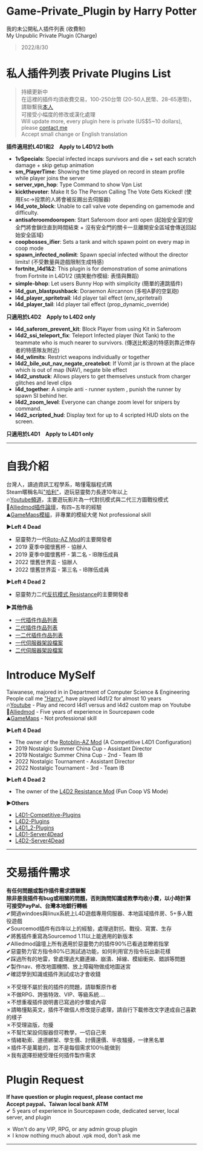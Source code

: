 # Game-Private_Plugin by Harry Potter
我的未公開私人插件列表 (收費制)<br/>
My Unpublic Private Plugin (Charge) 
> 2022/8/30

# 私人插件列表 Private Plugins List
>持續更新中<br/>
在這裡的插件均須收費交易，100-250台幣 (20-50人民幣、28-65港幣)，請聯繫我[本人](https://github.com/fbef0102/Game-Private_Plugin#%E8%87%AA%E6%88%91%E4%BB%8B%E7%B4%B9)<br/>
可接受小幅度的修改或漢化處理<br/>
Will update more, every plugin here is private (US$5~10 dollars), please [contact me](https://github.com/fbef0102/Game-Private_Plugin#introduce-myself)<br/>
Accept small change or English translation<br/>

**插件適用於L4D1和2　Apply to L4D1/2 both**
  * <b>1vSpecials</b>: Special infected incaps survivors and die + set each scratch damage + skip getup animation
  * <b>sm_PlayerTime</b>: Showing the time played on record in steam profile while player joins the server
  * <b>server_vpn_hop</b>: Type Command to show Vpn List
  * <b>kickthevoter</b>: Make It So The Person Calling The Vote Gets Kicked! (使用Esc->投票的人將會被反踢出去伺服器)
  * <b>l4d_vote_block</b>: Unable to call valve vote depending on gamemode and difficulty.
  * <b>antisaferoomdooropen</b>: Start Saferoom door anti open (起始安全室的安全門將會鎖住直到時間結束 + 沒有安全門的關卡一旦離開安全區域會傳送回起始安全區域)
  * <b>coopbosses_ifier</b>: Sets a tank and witch spawn point on every map in coop mode
  * <b>spawn_infected_nolimit</b>: Spawn special infected without the director limits! (不受數量與遊戲限制生成特感)
  * <b>fortnite_l4d1&2</b>: This plugin is for demonstration of some animations from Fortnite in L4D1/2 (搞笑動作模組: 表情與舞蹈)
  * <b>simple-bhop</b>: Let users Bunny Hop with simplicity (簡單的連跳插件)
  * <b>l4d_gun_blastpushback</b>: Doraemon Aircannon (多啦A夢的空氣砲)
  * <b>l4d_player_spritetrail</b>: l4d player tail effect (env_spritetrail)
  * <b>l4d_player_tail</b>: l4d player tail effect (prop_dynamic_override)

**只適用於L4D2　Apply to L4D2 only**
  * <b>l4d_saferom_prevent_kit</b>: Block Player from using Kit in Saferoom
  * <b>l4d2_ssi_teleport_fix</b>: Teleport Infected player (Not Tank) to the teammate who is much nearer to survivors. (傳送比較遠的特感到靠近倖存者的特感隊友附近)
  * <b>l4d_wlimits</b>: Restrict weapons individually or together
  * <b>l4d2_bile_out_nav_negate_createbot</b>: If Vomit jar is thrown at the place which is out of map (NAV), negate bile effect
  * <b>l4d2_unstuck</b>: Allows players to get themselves unstuck from charger glitches and level clips
  * <b>l4d_together</b>: A simple anti - runner system , punish the runner by spawn SI behind her.
  * <b>l4d2_zoom_level</b>: Everyone can change zoom level for snipers by command.
  * <b>l4d2_scripted_hud</b>: Display text for up to 4 scripted HUD slots on the screen.

**只適用於L4D1　Apply to L4D1 only**
- - - -
# 自我介紹
台灣人，讀過資訊工程學系，略懂電腦程式碼<br/>
Steam暱稱名叫["哈利"](https://steamcommunity.com/profiles/76561198026784913)，遊玩惡靈勢力長達10年以上<br/>
🔥[Youtube頻道](https://www.youtube.com/c/HarryPotterxToy)，主要遊玩影片為一代對抗模式與二代三方圖戰役模式 <br/>
📜[Alliedmod插件論壇](https://forums.alliedmods.net/member.php?u=281812)，有四~五年的經驗<br/>
⛰️[GameMaps模組](https://www.gamemaps.com/profile/194420)，非專業的模組大佬 Not professional skill

**▶Left 4 Dead**
* 惡靈勢力一代[Roto-AZ Mod](https://github.com/fbef0102/Rotoblin-AZMod)的主要開發者
* 2019 夏季中國懷舊杯 - 協辦人
* 2019 夏季中國懷舊杯 - 第二名 - IB隊伍成員
* 2022 懷舊世界盃 - 協辦人
* 2022 懷舊世界盃 - 第三名 - IB隊伍成員

**▶Left 4 Dead 2**
* 惡靈勢力二代[反抗模式 Resistance](https://steamcommunity.com/groups/left4dead2_resistance)的主要開發者

**▶其他作品**
* [一代插件作品列表](https://github.com/fbef0102/L4D1-Competitive-Plugins)
* [二代插件作品列表](https://github.com/fbef0102/L4D2-Plugins)
* [一二代插件作品列表](https://github.com/fbef0102/L4D1_2-Plugins)
* [一代伺服器架設檔案](https://github.com/fbef0102/L4D1-Server4Dead)
* [二代伺服器架設檔案](https://github.com/fbef0102/L4D2-Server4Dead)

# Introduce MySelf
Taiwanese, majored in in Department of Computer Science & Engineering<br/>
People call me ["Harry"](https://steamcommunity.com/profiles/76561198026784913), have played l4d1/2 for almost 10 years <br/>
🔥[Youtube](https://www.youtube.com/c/HarryPotterxToy) - Play and record l4d1 versus and l4d2 custom map on Youtube <br/>
📜[Alliedmod](https://forums.alliedmods.net/member.php?u=281812) - Five years of experience in Sourcepawn code <br/>
⛰️[GameMaps](https://www.gamemaps.com/profile/194420) - Not professional skill

**▶Left 4 Dead**
* The owner of the [Rotoblin-AZ Mod](https://github.com/fbef0102/Rotoblin-AZMod) (A Competitive L4D1 Configuration)
* 2019 Nostalgic Summer China Cup - Assistant Director
* 2019 Nostalgic Summer China Cup - 2nd - Team IB
* 2022 Nostalgic Tournament - Assistant Director
* 2022 Nostalgic Tournament - 3rd - Team IB

**▶Left 4 Dead 2**
* The owner of the [L4D2 Resistance Mod](https://steamcommunity.com/groups/left4dead2_resistance) (Fun Coop VS Mode)

**▶Others**
* [L4D1-Competitive-Plugins](https://github.com/fbef0102/L4D1-Competitive-Plugins)
* [L4D2-Plugins](https://github.com/fbef0102/L4D2-Plugins)
* [L4D1_2-Plugins](https://github.com/fbef0102/L4D1_2-Plugins)
* [L4D1-Server4Dead](https://github.com/fbef0102/L4D1-Server4Dead)
* [L4D2-Server4Dead](https://github.com/fbef0102/L4D2-Server4Dead)
- - - -
# 交易插件需求
**有任何問題或製作插件需求請聯繫**<br/>
**除非是我插件有bug或相關的問題，否則詢問知識或教學均收小費，以小時計算**<br/>
**可接受PayPal、台灣本地銀行轉帳**<br/>
✔開過windoes與linux系統上L4D遊戲專用伺服器、本地區域插件房、5+多人戰役遊戲 <br/>
✔Sourcemod插件有四年以上的經驗，處理過對抗、戰役、寫實、生存<br/>
✔將舊插件重寫為Sourcemod 1.11以上能適用的新版本<br/>
✔Alliedmod論壇上所有適用於惡靈勢力的插件90%已看過並瞭若指掌<br/>
✔惡靈勢力官方指令80%已測試過功能，如何利用官方指令玩出新花樣<br/>
✔踩過所有的地雷，曾處理過大廳連線、崩潰、掉線、模組衝突、錯誤等問題<br/>
✔製作nav、修改地圖機關、放上障礙物做成地圖迷宮<br/>
✔確認學到知識或插件測試成功才會收錢<br/>

✗不受理不屬於我的插件的問題，請聯繫原作者<br/>
✗不做RPG、誇張特效、VIP、等級系統....<br/>
✗不想重複插件說明書已寫過的步驟或內容<br/>
✗請略懂點英文，插件不做個人修改提示處理，請自行下載修改文字達成自己喜歡的樣子<br/>
✗不受理盜版，勿擾<br/>
✗不幫忙架設伺服器但可教學，一切自己來<br/>
✗情緒勒索、道德綁架、學生價、討價還價、半夜騷擾，一律黑名單<br/>
✗插件不是萬能的，並不是每個需求100％能做到<br/>
✗我有選擇拒絕受理任何插件製作需求<br/>

# Plugin Request
**If have question or plugin request, please contact me**<br/>
**Accept paypal、Taiwan local bank ATM**<br/>
✔ 5 years of experience in Sourcepawn code, dedicated server, local server, and plugin<br/>

✗ Won't do any VIP, RPG, or any admin group plugin<br/>
✗ I know nothing much about .vpk mod, don't ask me
- - - -